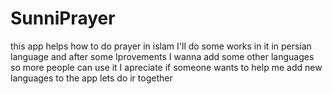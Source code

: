 # SunniPrayer
this app helps how to do prayer in islam
I'll do some works in it in persian language and after some Iprovements I wanna add some other languages  so more people can use it 
I apreciate if someone wants to help me add new languages to the app 
lets do ir together

